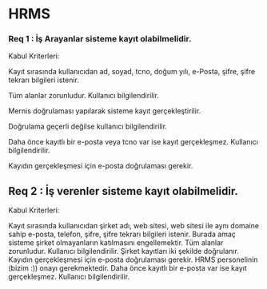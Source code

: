 # HRMS
### Req 1 : İş Arayanlar sisteme kayıt olabilmelidir.
Kabul Kriterleri:

Kayıt sırasında kullanıcıdan ad, soyad, tcno, doğum yılı, e-Posta, şifre, şifre tekrarı bilgileri istenir.

Tüm alanlar zorunludur. Kullanıcı bilgilendirilir.

Mernis doğrulaması yapılarak sisteme kayıt gerçekleştirilir.

Doğrulama geçerli değilse kullanıcı bilgilendirilir.

Daha önce kayıtlı bir e-posta veya tcno var ise kayıt gerçekleşmez. Kullanıcı bilgilendirilir.

Kayıdın gerçekleşmesi için e-posta doğrulaması gerekir.

## Req 2 : İş verenler sisteme kayıt olabilmelidir.

Kabul Kriterleri:

Kayıt sırasında kullanıcıdan şirket adı, web sitesi, web sitesi ile aynı domaine sahip e-posta, telefon, şifre, şifre tekrarı bilgileri istenir. Burada amaç sisteme şirket olmayanların katılmasını engellemektir.
Tüm alanlar zorunludur. Kullanıcı bilgilendirilir.
Şirket kayıtları iki şekilde doğrulanır. Kayıdın gerçekleşmesi için e-posta doğrulaması gerekir. HRMS personelinin (bizim :)) onayı gerekmektedir.
Daha önce kayıtlı bir e-posta var ise kayıt gerçekleşmez. Kullanıcı bilgilendirilir.
